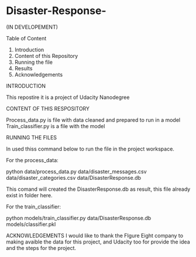 # Disaster-Response- 

(IN DEVELOPEMENT)

Table of Content
1. Introduction
2. Content of this Repository 
3. Running the file 
4. Results
5. Acknowledgements


INTRODUCTION 

  This repostire it is a project of Udacity Nanodegree 
  
CONTENT OF THIS RESPOSITORY 

  Process_data.py is file with data cleaned and prepared to run in a model 
  Train_classifier.py is a file with the model 
  
RUNNING THE FILES 

  In used thiss command below to run the file in the project workspace.
  
  For the process_data:
  
  python data/process_data.py data/disaster_messages.csv data/disaster_categories.csv data/DisasterResponse.db
  
  This comand will created the DisasterResponse.db as result, this file already exist in folder here. 
  
  For the train_classifier:
  
  python models/train_classifier.py data/DisasterResponse.db models/classifier.pkl
  
  ACKNOWLEDGEMENTS
  I would like to thank the FIgure Eight company to making avaible the data for this project, and Udacity too for provide the idea and the steps for the project.  
